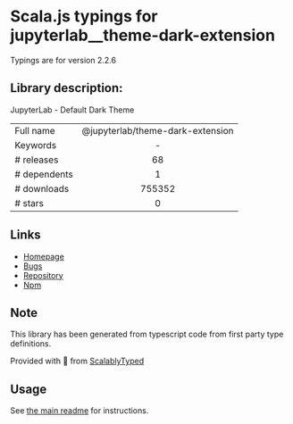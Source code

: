
# Scala.js typings for jupyterlab__theme-dark-extension

Typings are for version 2.2.6

## Library description:
JupyterLab - Default Dark Theme

|                    |                 |
| ------------------ | :-------------: |
| Full name          | @jupyterlab/theme-dark-extension |
| Keywords           | - |
| # releases         | 68 |
| # dependents       | 1 |
| # downloads        | 755352 |
| # stars            | 0 |

## Links
- [Homepage](https://github.com/jupyterlab/jupyterlab)
- [Bugs](https://github.com/jupyterlab/jupyterlab/issues)
- [Repository](https://github.com/jupyterlab/jupyterlab)
- [Npm](https://www.npmjs.com/package/%40jupyterlab%2Ftheme-dark-extension)
    


## Note
This library has been generated from typescript code from first party type definitions.

Provided with :purple_heart: from [ScalablyTyped](https://github.com/oyvindberg/ScalablyTyped)

## Usage
See [the main readme](../../readme.md) for instructions.


